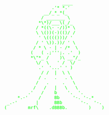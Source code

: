 <pre style="color: #00ff00;">
                      ____
                  .'* *.'
               __/_*_*(_
              / _______ \
             *\*)/___\(_/_
            / *((\- -/))* \
            \ \())(-)(()/ /
             ' \(((()))/ '
            / ' \)).))/ ' \
           / * \ - | - /*  \
          (   ( .;''';. .'  )
          *\"*_ /    )\ __"/_
            \/  \   ' /  \/
             .'  '...' ' )
              / /  |  \ \
             / .   .   . \
            /   .     .   \
           /   /   |   \   \
         .'   /    b    '.  '.
     *.-'    /     Bb     '-. '-.*
 _.-'       |      BBb       '-.  '-.
(________mrf\____.dBBBb.________)____)
</pre>
